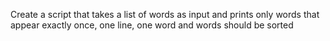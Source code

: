 Create a script that takes a list of words as input and prints only words that appear exactly once, one line, one word and words should be sorted
